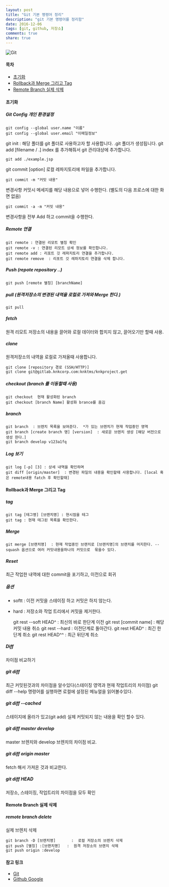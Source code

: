 ```yaml
---
layout: post
title: "Git 기본 명령어 정리"
description: "git 기본 명령어를 정리함"
date: 2016-12-06
tags: [git, github, 저장소]
comments: true
share: true
---
```


![Git](http://jijong.github.io/images/git_logo.png)

#### 목차
- [초기화](#section)
- [Rollback과 Merge 그리고 Tag](#rollback-merge--tag)
- [Remote Branch 실제 삭제](#remote-branch--)

#### 초기화

##### Git Config 개인 환경설정

    git config --global user.name "이름"
    git config --global user.email "이메일정보"

git init : 해당 폴더를 git 폴더로 사용하고자 할 사용합니다. .git 폴더가 생성됩니다.
git add [filename / .]   index 를 추가해줘서 git 관리대상에 추가합니다.

    git add ./example.jsp

git commit [option] 로컬 레파지토리에 파일을 추가합니다.

    git commit -m "커밋 내용"

변경사항 커밋시 메세지를 해당 내용으로 넣어 수행한다. (별도의  다음 프로스에 대한 화면 없음)

    git commit -a -m "커밋 내용"

변경사항을 전부 Add 하고 commit을 수행한다.

##### Remote 연결

    git remote : 연결된 리모트 별칭 확인
    git remote -v : 연결된 리모트 상세 정보를 확인합니다.
    git remote add : 리포트 깃 레파지토리 연결을 추가합니다.
    git remote remove  : 리포트 깃 레파지토리 연결을 삭제 합니다.

##### Push  (repote repository ..)
    git push [remote 별칭] [branchName]

##### pull (원격저장소의 변경된 내역을 로컬로 가져와 Merge 한다.)
    git pull

##### fetch
원격 리모트 저장소의 내용을 끌어와 로컬 데이터와 합치지 않고, 끌어오기만 할때 사용.

##### clone
원격저장소의 내역을 로컬로 가져올때 사용합니다.

    git clone [repository 경로 (SSH/HTTP)]
    git clone git@gitlab.knkcorp.com:knktms/knkproject.get

##### checkout (branch 를 이동할때 사용)

    git checkout  현재 활성화된 branch
    git checkout [branch Name] 활성화 brance를 옴김

##### branch

    git branch  : 브렌치 목록을 보여준다.  *가 있는 브렌치가 현재 작업중인 영역
    git branch [create branch 명] [version]  : 새로운 브렌치 생성 [해당 버전으로 생성 한다.]
    git branch develop v123a1fq

##### Log 보기

    git log [-p] [3] : 상세 내역을 확인하며
    git diff [origin/master]  : 변경된 파일의 내용을 확인할때 사용합니다. [local 혹은 remote내용 fatch 후 확인할때]


#### Rollback과 Merge 그리고 Tag

##### tag

    git tag [테그명] [브랜치명] : 현시점을 테그
    git tag : 현재 테그된 목록을 확인한다.

##### Merge

    git merge [브랜치명]  : 현재 작업중인 브랜치로 [브랜치명]의 브랜치를 머지한다. --squash 옵션으로 여러 커밋내용을하나의 커밋으로  묶을수 있다.

##### Reset
최근 작업한 내역에 대한 commit을 포기하고, 이전으로 회귀

##### 옵션

* softt : 이전 커밋을 스테이징 하고 커밋은 하지 않는다.
* hard : 저장소와 작업 트리에서 커밋을 제거한다.


    git rest --soft HEAD^ : 최신의 바로 한단계 이전
    git rest [commit name] : 해당 커밋 내용 취소
    git rest --hard : 이전단계로 돌아간다.
    git rest HEAD^ : 최긴 한단계 취소
    git rest HEAD^^ : 최근 뒤단계 취소

##### Diff
차이점 비교하기

##### git diff
최근 커밋된것과의 차이점을 알수있다(스테이징 영역과 현재 작업트리의 차이점)
git diff --help 명령어를 실행하면 로컬에 설정된 메뉴얼을 읽어볼수있다.

##### git diff --cached
스테이지에 올라가 있고(git add) 실제 커밋되지 않는 내용을 확인 할수 있다.

##### git diff master develop
master  브렌치와 develop 브렌치의 차이점 비교.

##### git diff origin master
fetch 해서 가져온 것과 비교한다.

##### git diff HEAD
저장소, 스테이징, 작업트리의 차이점을 모두 확인


#### Remote Branch 실제 삭제



##### remote branch delete


실제 브렌치 삭제

    git branch -D [브랜치명]       :  로컬 저장소의 브렌치 삭제
    git push [별칭] :[브랜치명]   :  원격 저장소의 브랜치 삭제
    git push origin :develop


#### 참고 링크
- [Git](https://git-scm.com/)
- [Github Google](https://github.com/google)

